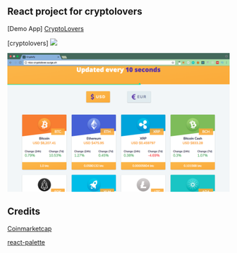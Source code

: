 ## React project for cryptolovers

[Demo App]
<a href="https://nico-cryptolover.surge.sh/">CryptoLovers</a>

[cryptolovers]
<img src="https://ibb.co/dKcOZT"/>

![Screenshot](cryptolover.png)

## Credits

[Coinmarketcap](https://coinmarketcap.com/api/)

[react-palette](https://github.com/leonardokl/react-palette)
